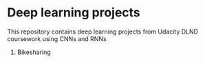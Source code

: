 # Deep learning projects

This repository contains deep learning projects from Udacity DLND coursework using CNNs and RNNs
1. Bikesharing 
